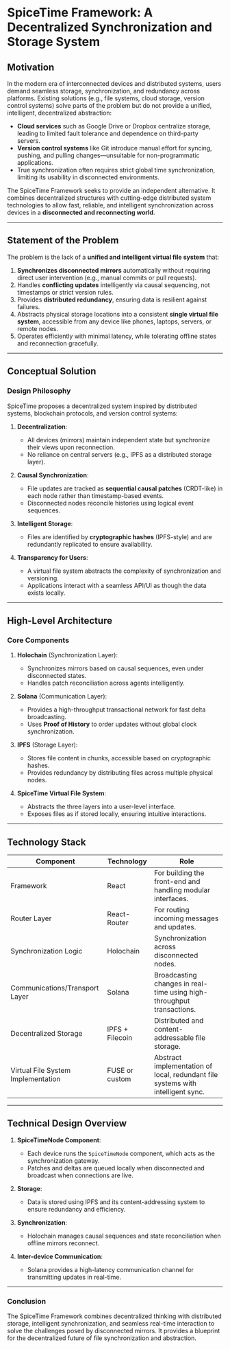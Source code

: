 # SpiceTime Framework: A Decentralized Synchronization and Storage System

## Motivation

In the modern era of interconnected devices and distributed systems, users demand seamless storage, synchronization, and
redundancy across platforms. Existing solutions (e.g., file systems, cloud storage, version control systems) solve parts
of the problem but do not provide a unified, intelligent, decentralized abstraction:

- **Cloud services** such as Google Drive or Dropbox centralize storage, leading to limited fault tolerance and
  dependence on third-party servers.
- **Version control systems** like Git introduce manual effort for syncing, pushing, and pulling changes—unsuitable for
  non-programmatic applications.
- True synchronization often requires strict global time synchronization, limiting its usability in disconnected
  environments.

The SpiceTime Framework seeks to provide an independent alternative. It combines decentralized structures with
cutting-edge distributed system technologies to allow fast, reliable, and intelligent synchronization across devices in
a **disconnected and reconnecting world**.

---

## Statement of the Problem

The problem is the lack of a **unified and intelligent virtual file system** that:

1. **Synchronizes disconnected mirrors** automatically without requiring direct user intervention (e.g., manual commits
   or pull requests).
2. Handles **conflicting updates** intelligently via causal sequencing, not timestamps or strict version rules.
3. Provides **distributed redundancy**, ensuring data is resilient against failures.
4. Abstracts physical storage locations into a consistent **single virtual file system**, accessible from any device
   like phones, laptops, servers, or remote nodes.
5. Operates efficiently with minimal latency, while tolerating offline states and reconnection gracefully.

---

## Conceptual Solution

### Design Philosophy

SpiceTime proposes a decentralized system inspired by distributed systems, blockchain protocols, and version control
systems:

1. **Decentralization**:
    - All devices (mirrors) maintain independent state but synchronize their views upon reconnection.
    - No reliance on central servers (e.g., IPFS as a distributed storage layer).

2. **Causal Synchronization**:
    - File updates are tracked as **sequential causal patches** (CRDT-like) in each node rather than timestamp-based
      events.
    - Disconnected nodes reconcile histories using logical event sequences.

3. **Intelligent Storage**:
    - Files are identified by **cryptographic hashes** (IPFS-style) and are redundantly replicated to ensure
      availability.

4. **Transparency for Users**:
    - A virtual file system abstracts the complexity of synchronization and versioning.
    - Applications interact with a seamless API/UI as though the data exists locally.

---

## High-Level Architecture

### Core Components

1. **Holochain** (Synchronization Layer):
    - Synchronizes mirrors based on causal sequences, even under disconnected states.
    - Handles patch reconciliation across agents intelligently.

2. **Solana** (Communication Layer):
    - Provides a high-throughput transactional network for fast delta broadcasting.
    - Uses **Proof of History** to order updates without global clock synchronization.

3. **IPFS** (Storage Layer):
    - Stores file content in chunks, accessible based on cryptographic hashes.
    - Provides redundancy by distributing files across multiple physical nodes.

4. **SpiceTime Virtual File System**:
    - Abstracts the three layers into a user-level interface.
    - Exposes files as if stored locally, ensuring intuitive interactions.

---

## Technology Stack

| Component                          | Technology      | Role                                                                            |
|------------------------------------|-----------------|---------------------------------------------------------------------------------|
| Framework                          | React           | For building the front-end and handling modular interfaces.                     |
| Router Layer                       | React-Router    | For routing incoming messages and updates.                                      |
| Synchronization Logic              | Holochain       | Synchronization across disconnected nodes.                                      |
| Communications/Transport Layer     | Solana          | Broadcasting changes in real-time using high-throughput transactions.           |
| Decentralized Storage              | IPFS + Filecoin | Distributed and content-addressable file storage.                               |
| Virtual File System Implementation | FUSE or custom  | Abstract implementation of local, redundant file systems with intelligent sync. |

---

## Technical Design Overview

1. **SpiceTimeNode Component**:
    - Each device runs the `SpiceTimeNode` component, which acts as the synchronization gateway.
    - Patches and deltas are queued locally when disconnected and broadcast when connections are live.

2. **Storage**:
    - Data is stored using IPFS and its content-addressing system to ensure redundancy and efficiency.

3. **Synchronization**:
    - Holochain manages causal sequences and state reconciliation when offline mirrors reconnect.

4. **Inter-device Communication**:
    - Solana provides a high-latency communication channel for transmitting updates in real-time.

---

### Conclusion

The SpiceTime Framework combines decentralized thinking with distributed storage, intelligent synchronization, and
seamless real-time interaction to solve the challenges posed by disconnected mirrors. It provides a blueprint for the
decentralized future of file synchronization and abstraction.